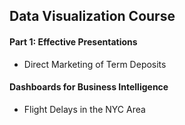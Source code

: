## Data Visualization Course

#### Part 1: Effective Presentations

* Direct Marketing of Term Deposits

#### Dashboards for Business Intelligence

* Flight Delays in the NYC Area
